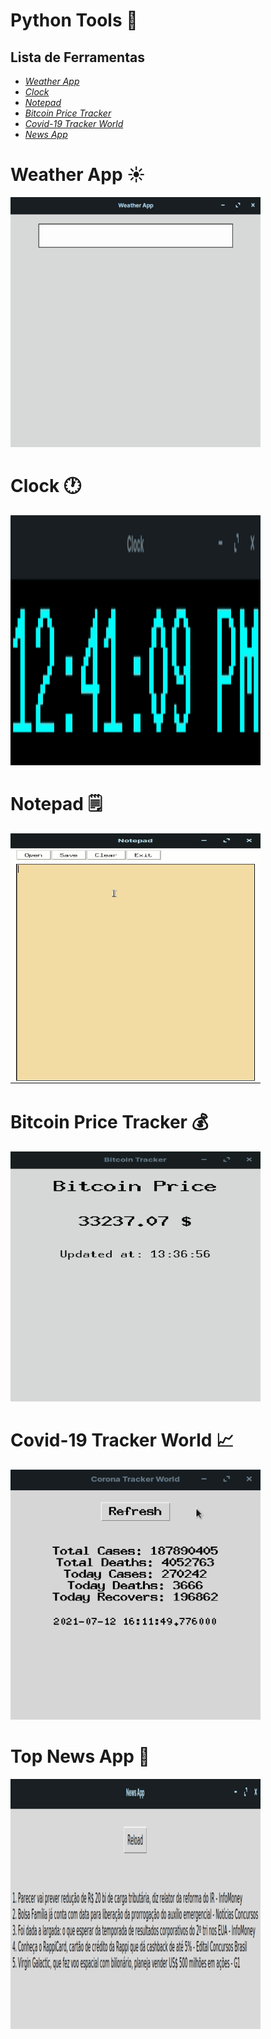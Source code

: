 # Python Tools :wrench:



## **Lista de Ferramentas**

* _[Weather App](https://github.com/linharesrocha/PythonTools#weather-app-sunny)_
* _[Clock](https://github.com/linharesrocha/PythonTools#clock-clock1)_
* _[Notepad](https://github.com/linharesrocha/PythonTools#notepad-spiral_notepad)_
* _[Bitcoin Price Tracker](https://github.com/linharesrocha/PythonTools#bitcoin-price-tracker-moneybag)_
* _[Covid-19 Tracker World](https://github.com/linharesrocha/PythonTools#covid-19-tracker-world-chart_with_upwards_trend)_
* _[News App](https://github.com/linharesrocha/PythonTools#top-news-app-newspaper)_

# Weather App :sunny:

![](https://github.com/linharesrocha/PythonTools/blob/master/Weather%20App/weather.gif)



# Clock :clock1:

![](https://github.com/linharesrocha/PythonTools/blob/master/Clock/clock2.gif)



# Notepad :spiral_notepad:

![](https://github.com/linharesrocha/PythonTools/blob/master/Notepad/notepad2.gif)



# Bitcoin Price Tracker :moneybag:

![](https://github.com/linharesrocha/PythonTools/blob/master/BitcoinPriceTracker/bitcointracker2.gif)



# Covid-19 Tracker World :chart_with_upwards_trend:

![](https://github.com/linharesrocha/PythonTools/blob/master/Covid-19%20Tracker%20World/covidworld.gif)

# Top News App :newspaper:

![](https://github.com/linharesrocha/PythonTools/blob/master/News%20App/newsapp.png)
